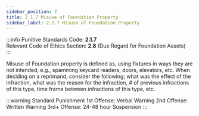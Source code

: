 ```yaml
---
sidebar_position: 7
title: 2.1.7 Misuse of Foundation Property 
sidebar_label: 2.1.7 Misuse of Foundation Property
---
```


:::info
Punitive Standards Code: <TextColor color="#E46C07">**2.1.7**</TextColor> <br />
Relevant Code of Ethics Section: <TextColor color="#21E006">**2.8**</TextColor> (Due Regard for Foundation Assets) <br />
:::

Misuse of Foundation property is defined as, using fixtures in ways they are not intended, e.g., spamming keycard readers, doors, elevators, etc. When deciding on a reprimand, consider the following; what was the effect of the infraction, what was the reason for the infraction, # of previous infractions of this type, time frame between infractions of this type, etc.

:::warning Standard Punishment
1st Offense: Verbal Warning 
2nd Offense: Written Warning 
3rd+ Offense: 24-48 hour Suspension
:::